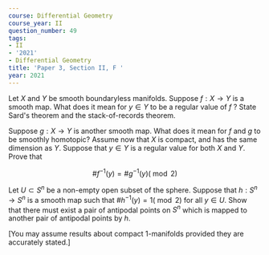 ```yaml
---
course: Differential Geometry
course_year: II
question_number: 49
tags:
- II
- '2021'
- Differential Geometry
title: 'Paper 3, Section II, F '
year: 2021
---
```




Let $X$ and $Y$ be smooth boundaryless manifolds. Suppose $f: X \rightarrow Y$ is a smooth map. What does it mean for $y \in Y$ to be a regular value of $f$ ? State Sard's theorem and the stack-of-records theorem.

Suppose $g: X \rightarrow Y$ is another smooth map. What does it mean for $f$ and $g$ to be smoothly homotopic? Assume now that $X$ is compact, and has the same dimension as $Y$. Suppose that $y \in Y$ is a regular value for both $X$ and $Y$. Prove that

$$\# f^{-1}(y)=\# g^{-1}(y)(\bmod 2)$$

Let $U \subset S^{n}$ be a non-empty open subset of the sphere. Suppose that $h: S^{n} \rightarrow S^{n}$ is a smooth map such that $\# h^{-1}(y)=1(\bmod 2)$ for all $y \in U$. Show that there must exist a pair of antipodal points on $S^{n}$ which is mapped to another pair of antipodal points by $h$.

[You may assume results about compact 1-manifolds provided they are accurately stated.]